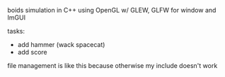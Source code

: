 boids simulation in C++ using OpenGL w/ GLEW, GLFW for window and ImGUI

tasks:
- add hammer (wack spacecat)
- add score

file management is like this because otherwise my include doesn't work
